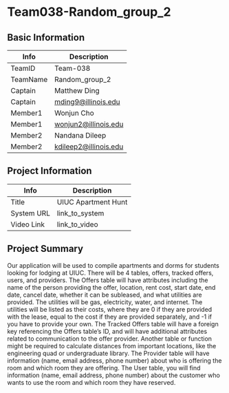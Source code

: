 # Team038-Random_group_2

## Basic Information

|   Info      |        Description     |
| ----------- | ---------------------- |
| TeamID      |         Team-038       |
| TeamName    |     Random_group_2     |
| Captain     |      Matthew Ding      |
| Captain     |  mding9@illinois.edu   |
| Member1     |       Wonjun Cho       |
| Member1     |  wonjun2@illinois.edu  |
| Member2     |     Nandana Dileep     |
| Member2     | kdileep2@illinois.edu  |

## Project Information

|   Info      |        Description     |
| ----------- | ---------------------- |
|  Title      |  UIUC Apartment Hunt   |
| System URL  |      link_to_system    |
| Video Link  |      link_to_video     |

## Project Summary
  Our application will be used to compile apartments and dorms for students looking for lodging at UIUC. There will be 4 tables, offers, tracked offers, users, and providers. The Offers table will have attributes including the name of the person providing the offer, location, rent cost, start date, end date, cancel date, whether it can be subleased, and what utilities are provided. The utilities will be gas, electricity, water, and internet. The utilities will be listed as their costs, where they are 0 if they are provided with the lease, equal to the cost if they are provided separately, and -1 if you have to provide your own. The Tracked Offers table will have a foreign key referencing the Offers table’s ID, and will have additional attributes related to communication to the offer provider.
Another table or function might be required to calculate distances from important locations, like the engineering quad or undergraduate library.
The Provider table will have information (name, email address, phone number) about who is offering the room and which room they are offering. 
The User table, you will find information (name, email address, phone number)  about the customer who wants to use the room and which room they have reserved.

